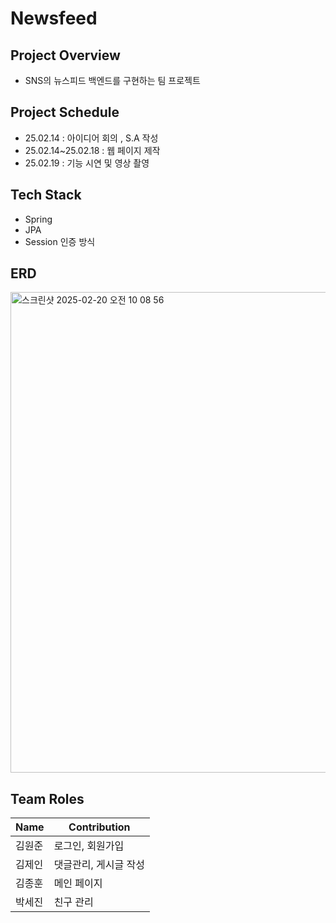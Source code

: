 # Newsfeed
## Project Overview
- SNS의 뉴스피드 백엔드를 구현하는 팀 프로젝트

## Project Schedule
- 25.02.14 : 아이디어 회의 , S.A 작성
- 25.02.14~25.02.18 : 웹 페이지 제작
- 25.02.19 : 기능 시연 및 영상 촬영

## Tech Stack
- Spring
- JPA
- Session 인증 방식

## ERD
<img width="769" alt="스크린샷 2025-02-20 오전 10 08 56" src="https://github.com/user-attachments/assets/f458ea8f-b705-494f-871f-7c9e4d506fd8" />

## Team Roles
| Name | Contribution |
| -- | -- |
| 김원준 | 로그인, 회원가입 |
| 김제인 | 댓글관리, 게시글 작성 |
| 김종훈 | 메인 페이지 |
| 박세진 | 친구 관리 |
